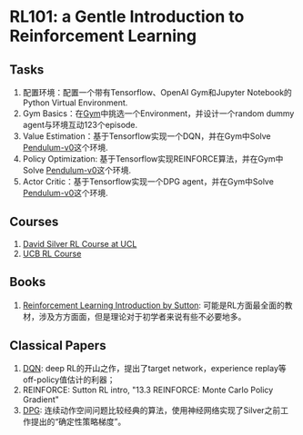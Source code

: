 # RL101: a Gentle Introduction to Reinforcement Learning

## Tasks
1. 配置环境：配置一个带有Tensorflow、OpenAI Gym和Jupyter Notebook的Python Virtual Environment.
2. Gym Basics：在[Gym](https://gym.openai.com/docs/)中挑选一个Environment，并设计一个random dummy agent与环境互动123个episode.
3. Value Estimation：基于Tensorflow实现一个DQN，并在Gym中Solve [Pendulum-v0](https://gym.openai.com/envs/Pendulum-v0/)这个环境.
4. Policy Optimization: 基于Tensorflow实现REINFORCE算法，并在Gym中Solve [Pendulum-v0](https://gym.openai.com/envs/Pendulum-v0/)这个环境.
5. Actor Critic：基于Tensorflow实现一个DPG agent，并在Gym中Solve [Pendulum-v0](https://gym.openai.com/envs/Pendulum-v0/)这个环境.

## Courses
1. [David Silver RL Course at UCL](www0.cs.ucl.ac.uk/staff/d.silver/web/Teaching.html)
1. [UCB RL Course](http://rail.eecs.berkeley.edu/deeprlcourse-fa17/index.html#lectures)

## Books
1. [Reinforcement Learning Introduction by Sutton](http://incompleteideas.net/book/the-book-2nd.html): 可能是RL方面最全面的教材，涉及方方面面，但是理论对于初学者来说有些不必要地多。

## Classical Papers
1. [DQN](https://storage.googleapis.com/deepmind-media/dqn/DQNNaturePaper.pdf): deep RL的开山之作，提出了target network，experience replay等off-policy值估计的利器；
1. REINFORCE: Sutton RL intro, "13.3 REINFORCE: Monte Carlo Policy Gradient"
1. [DPG](http://proceedings.mlr.press/v32/silver14.pdf): 连续动作空间问题比较经典的算法，使用神经网络实现了Silver之前工作提出的“确定性策略梯度”。  
